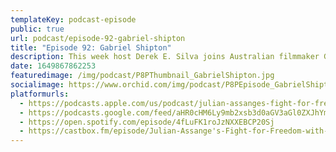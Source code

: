 ```yaml
---
templateKey: podcast-episode
public: true
url: podcast/episode-92-gabriel-shipton
title: "Episode 92: Gabriel Shipton"
description: This week host Derek E. Silva joins Australian filmmaker Gabriel Shipton, the brother of WikiLeaks founder Julian Assange. Gabriel talks about what inspired him to become a storyteller and discusses his recent documentary "Ithaka," which tells his brother's story through his family's eyes and gives an intimate behind-the-scenes look at their battle for justice. The film follows his father, John Shipton, and Julian's fiance, Stella, in their campaign to free Julian Assange and their fight for the freedom of the press.
date: 1649867862253
featuredimage: /img/podcast/P8PThumbnail_GabrielShipton.jpg
socialimage: https://www.orchid.com/img/podcast/P8PEpisode_GabrielShipton.jpg
platformurls:
  - https://podcasts.apple.com/us/podcast/julian-assanges-fight-for-freedom-with-gabriel-shipton/id1516705670?i=1000558176306
  - https://podcasts.google.com/feed/aHR0cHM6Ly9mb2xsb3d0aGV3aGl0ZXJhYmJpdC5saWJzeW4uY29tL3Jzcw/episode/MjQ2NzZmMzEtNmU1OS00ZTE2LWFhYzAtOWJkMGVkYmE3Njhm
  - https://open.spotify.com/episode/4fLuFK1roJzNXXEBCP20Sj
  - https://castbox.fm/episode/Julian-Assange's-Fight-for-Freedom-with-Gabriel-Shipton-id2954358-id487911928?country=us
---
```

